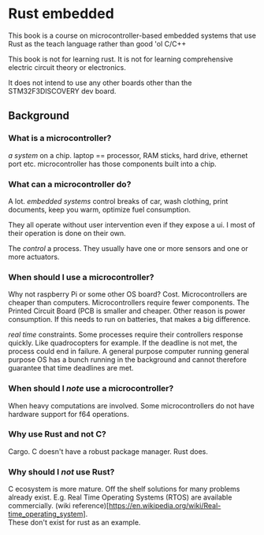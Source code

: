 # Rust embedded

This book is a course on microcontroller-based embedded systems that use Rust as the teach language rather than good 'ol C/C++

This book is not for learning rust.  It is not for learning comprehensive electric circuit theory or electronics.

It does not intend to use any other boards other than the STM32F3DISCOVERY dev board.

## Background

### What is a microcontroller?
_a system_ on a chip.
laptop == processor, RAM sticks, hard drive, ethernet port etc.
microcontroller has those components built into a chip.

### What can a microcontroller do?

A lot.  _embedded systems_ control breaks of car, wash clothing, print documents, keep you warm, optimize fuel consumption.

They all operate without user intervention even if they expose a ui.  I most of their operation is done on their own.

The _control_ a process. They usually have one or more sensors and one or more actuators.

### When should I use a microcontroller?

Why not raspberry Pi or some other OS board?  Cost.  Microcontrollers are cheaper than computers.
Microcontrollers require fewer components.  The Printed Circuit Board (PCB is smaller and cheaper.
Other reason is power consumption.  If this needs to run on batteries, that makes a big difference.

_real time_ constraints.  Some processes require their controllers response quickly.
Like quadrocopters for example.  If the deadline is not met, the process could end in failure.  A general
purpose computer running general purpose OS has a bunch running in the background and cannot therefore 
guarantee that time deadlines are met.

### When should I _note_ use a microcontroller?

When heavy computations are involved.  Some microcontrollers do not have hardware support for f64 operations.

### Why use Rust and not C?

Cargo.  C doesn't have a robust package manager. Rust does.

### Why should I _not_ use Rust?

C ecosystem is more mature.  Off the shelf solutions for many problems already exist.  E.g. Real Time Operating Systems
(RTOS) are available commercially. (wiki reference)[https://en.wikipedia.org/wiki/Real-time_operating_system].  
These don't exist for rust as an example.





























